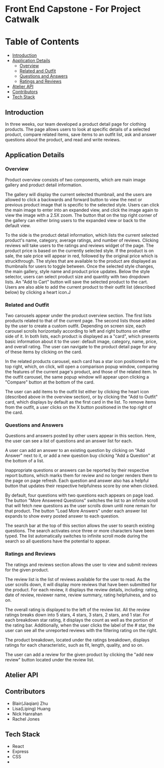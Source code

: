 # Front End Capstone - For Project Catwalk

# Table of Contents
  - [Introduction](#introduction)
  - [Application Details](#application-details)
    - [Overview](#overview)
    - [Related and Outfit](#related-and-outfit)
    - [Questions and Answers](#questions-and-answers)
    - [Ratings and Reviews](#ratings-and-reviews)
  - [Atelier API](#atelier-api)
  - [Contributors](#contributors)
  - [Tech Stack](#tech-stack)


## Introduction

In three weeks, our team developed a product detail page for clothing products. The page allows users to look at specific details of a selected product, compare related items, save items to an outfit list, ask and answer questions about the product, and read and write reviews.

## Application Details

### Overview

Product overview consists of two components, which are main image gallery and product detail information.

The gallery will display the current selected thumbnail, and the users are allowed to click a backwards and forward button to view the next or previous product image that is specific to the selected style. Users can click the main image to enter into an expanded view, and click the image again to view the image with a 2.5X zoom. The button that on the top right corner of the gallery can either bring users to the expanded view or back to the default view.

To the side is the product detail information, which lists the current selected product's name, category, average ratings, and number of reviews. Clicking reviews will take users to the ratings and reviews widget of the page. The product price is based on the currently selected style. If the product is on sale, the sale price will appear in red, followed by the original price which is struckthrough. The styles that are available to the product are displayed as thumbnails for users to toggle between. Once the selected style changes, the main gallery, style name and product price updates. Below the style selector, users can select product size and quantity with two dropdown lists. An "Add to Cart" button will save the selected product to the cart. Users are also able to add the current product to their outfit list (described below) by clicking a heart icon.J

### Related and Outfit

Two carousels appear under the product overview section. The first lists products related to that of the current page. The second lists those added by the user to create a custom outfit. Depending on screen size, each carousel scrolls horizontally according to left and right buttons on either side of it. In both lists, each product is displayed as a "card", which presents basic information about it to the user: default image, category, name, price, and overall rating. The user can navigate to the product detail page for any of these items by clicking on the card.

In the related products carousel, each card has a star icon positioned in the top right, which, on click, will open a comparison popup window, comparing the features of the current page's product, and those of the related item. In the outfit carousel, the same popup window will appear upon clicking a "Compare" button at the bottom of the card.

The user can add items to the outfit list either by clicking the heart icon (described above in the overview section), or by clicking the "Add to Outfit" card, which displays by default as the first card in the list. To remove items from the outfit, a user clicks on the X button positioned in the top right of the card.

### Questions and Answers

Questions and answers posted by other users appear in this section. Here, the user can see a list of questions and an answer list for each.

A user can add an answer to an existing question by clicking on "Add Answer" next to it, or add a new question buy clicking "Add a Question" at the bottom of a list.

Inappropriate questions or answers can be reported by their respective report buttons, which marks them for review and no longer renders them to the page on page refresh. Each question and answer also has a helpful button that updates their respective helpfulness score by one when clicked.

By default, four questions with two questions each appears on page load. The button "More Answered Questions" switches the list to an infinite scroll that will fetch new questions as the user scrolls down until none remain for that product. The button "Load More Answers" under each answer list expands to show every posted answer to each question.

The search bar at the top of this section allows the user to search existing questions. The search activates once three or more characters have been typed. The list automatically switches to infinite scroll mode during the search so all questions have the potential to appear.

### Ratings and Reviews
The ratings and reviews section allows the user to view and submit reviews for the given product.

The review list is the list of reviews available for the user to read. As the user scrolls down, it will display more reviews that have been submitted for the product. For each review, it displays the review details, including: rating, date of review, reviewer name, review summary, rating helpfulness, and so on.

The overall rating is displayed to the left of the review list. All the review ratings breaks down into 5 stars, 4 stars, 3 stars, 2 stars, and 1 star. For each breakdown star rating, it displays the count as well as the portion of the rating bar. Additionally, when the user clicks the label of the # star, the user can see all the unreported reviews with the filtering rating on the right.

The product breakdown, located under the ratings breakdown, displays ratings for each characteristic, such as fit, length, quality, and so on.

The user can add a review for the given product by clicking the "add new review" button located under the review list.

## Atelier API
## Contributors
- Blair(Jiaqian) Zhu
- Lisa(Liping) Huang
- Nick Hanrahan
- Rachel Jones
 ## Tech Stack
- React
- Express
- CSS
-